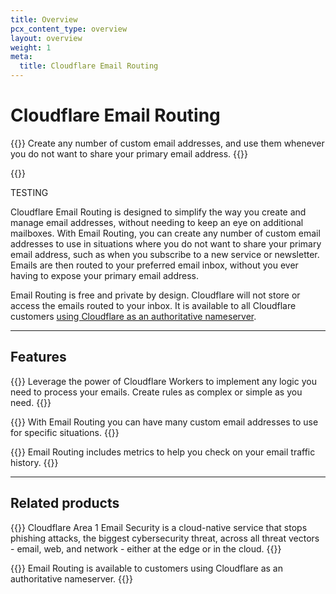 ```yaml
---
title: Overview
pcx_content_type: overview
layout: overview
weight: 1
meta:
  title: Cloudflare Email Routing
---
```


# Cloudflare Email Routing

{{<description>}}
Create any number of custom email addresses, and use them whenever you do not want to share your primary email address.
{{</description>}}

{{<plan id="email.email_routing.properties.availability.summary">}}

TESTING

Cloudflare Email Routing is designed to simplify the way you create and manage email addresses, without needing to keep an eye on additional mailboxes. With Email Routing, you can create any number of custom email addresses to use in situations where you do not want to share your primary email address, such as when you subscribe to a new service or newsletter. Emails are then routed to your preferred email inbox, without you ever having to expose your primary email address.

Email Routing is free and private by design. Cloudflare will not store or access the emails routed to your inbox. It is available to all Cloudflare customers [using Cloudflare as an authoritative nameserver](/dns/zone-setups/full-setup/).

---

## Features

{{<feature header="Email Workers" href="/email-routing/email-workers/">}}
Leverage the power of Cloudflare Workers to implement any logic you need to process your emails. Create rules as complex or simple as you need.
{{</feature>}}

{{<feature header="Custom addresses" href="/email-routing/get-started/enable-email-routing/">}}
With Email Routing you can have many custom email addresses to use for specific situations.
{{</feature>}}

{{<feature header="Analytics" href="/email-routing/get-started/email-routing-analytics/">}}
Email Routing includes metrics to help you check on your email traffic history.
{{</feature>}}

---
 
## Related products
 
{{<related header="Area 1 Email Security" href="/email-security/" product="email-security">}}
Cloudflare Area 1 Email Security is a cloud-native service that stops phishing attacks, the biggest cybersecurity threat, across all threat vectors - email, web, and network - either at the edge or in the cloud.
{{</related>}}

{{<related header="DNS" href="/dns/" product="dns">}}
Email Routing is available to customers using Cloudflare as an authoritative nameserver.
{{</related>}}